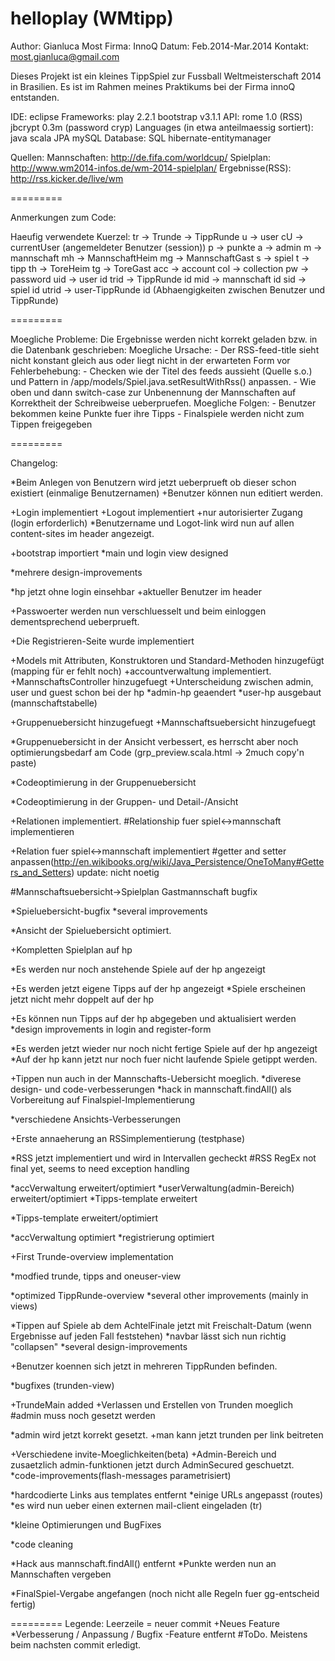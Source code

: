 helloplay (WMtipp)
=========

Author:		Gianluca Most
Firma:		InnoQ
Datum:		Feb.2014-Mar.2014
Kontakt:	most.gianluca@gmail.com

Dieses Projekt ist ein kleines TippSpiel zur Fussball Weltmeisterschaft 2014 in Brasilien.
Es ist im Rahmen meines Praktikums bei der Firma innoQ entstanden.

IDE:
	eclipse
Frameworks:
	play 2.2.1
	bootstrap v3.1.1
API:
	rome 1.0 (RSS)
	jbcrypt 0.3m (password cryp)
Languages (in etwa anteilmaessig sortiert):
	java
	scala
	JPA
	mySQL
Database:
	SQL
	hibernate-entitymanager

Quellen:
	Mannschaften:		http://de.fifa.com/worldcup/
	Spielplan:			http://www.wm2014-infos.de/wm-2014-spielplan/
	Ergebnisse(RSS):	http://rss.kicker.de/live/wm
	
=========

Anmerkungen zum Code:

Haeufig verwendete Kuerzel:
	tr -> Trunde -> TippRunde
	u -> user
	cU -> currentUser (angemeldeter Benutzer (session))
	p -> punkte
	a -> admin
	m -> mannschaft
	mh -> MannschaftHeim
	mg -> MannschaftGast
	s -> spiel
	t -> tipp
	th -> ToreHeim
	tg -> ToreGast
	acc -> account
	col -> collection
	pw -> password
	uid -> user id
	trid -> TippRunde id
	mid -> mannschaft id
	sid -> spiel id
	utrid -> user-TippRunde id (Abhaengigkeiten zwischen Benutzer und TippRunde)
		
=========
	
Moegliche Probleme:
	Die Ergebnisse werden nicht korrekt geladen bzw. in die Datenbank geschrieben:
		Moegliche Ursache:
			- Der RSS-feed-title sieht nicht konstant gleich aus oder liegt nicht in der erwarteten Form vor
		Fehlerbehebung:
			- Checken wie der Titel des feeds aussieht (Quelle s.o.) und Pattern in /app/models/Spiel.java.setResultWithRss() anpassen.
			- Wie oben und dann switch-case zur Unbenennung der Mannschaften auf Korrektheit der Schreibweise ueberpruefen.
		Moegliche Folgen:
			- Benutzer bekommen keine Punkte fuer ihre Tipps
			- Finalspiele werden nicht zum Tippen freigegeben

=========	

Changelog:


*Beim Anlegen von Benutzern wird jetzt ueberprueft ob dieser schon existiert (einmalige Benutzernamen)
+Benutzer können nun editiert werden.

+Login implementiert
+Logout implementiert
+nur autorisierter Zugang (login erforderlich)
*Benutzername und Logot-link wird nun auf allen content-sites im header angezeigt.

+bootstrap importiert
*main und login view designed

*mehrere design-improvements

*hp jetzt ohne login einsehbar
+aktueller Benutzer im header

+Passwoerter werden nun verschluesselt und beim einloggen dementsprechend ueberprueft.

+Die Registrieren-Seite wurde implementiert

+Models mit Attributen, Konstruktoren und Standard-Methoden hinzugefügt (mapping für er fehlt noch)
+accountverwaltung implementiert.
+MannschaftsController hinzugefuegt
+Unterscheidung zwischen admin, user und guest schon bei der hp
*admin-hp geaendert
*user-hp ausgebaut (mannschaftstabelle)

+Gruppenuebersicht hinzugefuegt
+Mannschaftsuebersicht hinzugefuegt

*Gruppenuebersicht in der Ansicht verbessert, es herrscht aber noch optimierungsbedarf am Code (grp_preview.scala.html -> 2much copy'n paste)

*Codeoptimierung in der Gruppenuebersicht

*Codeoptimierung in der Gruppen- und Detail-/Ansicht

+Relationen implementiert.
#Relationship fuer spiel<->mannschaft implementieren

+Relation fuer spiel<->mannschaft implementiert
#getter and setter anpassen(http://en.wikibooks.org/wiki/Java_Persistence/OneToMany#Getters_and_Setters)
	update: nicht noetig
	
#Mannschaftsuebersicht->Spielplan Gastmannschaft bugfix

*Spieluebersicht-bugfix
*several improvements

*Ansicht der Spieluebersicht optimiert.

+Kompletten Spielplan auf hp

*Es werden nur noch anstehende Spiele auf der hp angezeigt

+Es werden jetzt eigene Tipps auf der hp angezeigt
*Spiele erscheinen jetzt nicht mehr doppelt auf der hp

+Es können nun Tipps auf der hp abgegeben und aktualisiert werden
*design improvements in login and register-form

*Es werden jetzt wieder nur noch nicht fertige Spiele auf der hp angezeigt
*Auf der hp kann jetzt nur noch fuer nicht laufende Spiele getippt werden.

+Tippen nun auch in der Mannschafts-Uebersicht moeglich.
*diverese design- und code-verbesserungen
*hack in mannschaft.findAll() als Vorbereitung auf Finalspiel-Implementierung

*verschiedene Ansichts-Verbesserungen

+Erste annaeherung an RSSimplementierung (testphase)

*RSS jetzt implementiert und wird in Intervallen gecheckt
#RSS RegEx not final yet, seems to need exception handling

*accVerwaltung erweitert/optimiert
*userVerwaltung(admin-Bereich) erweitert/optimiert
*Tipps-template erweitert

*Tipps-template erweitert/optimiert

*accVerwaltung optimiert
*registrierung optimiert

+First Trunde-overview implementation

*modfied trunde, tipps and oneuser-view

*optimized TippRunde-overview
*several other improvements (mainly in views)

*Tippen auf Spiele ab dem AchtelFinale jetzt mit Freischalt-Datum (wenn Ergebnisse auf jeden Fall feststehen)
*navbar lässt sich nun richtig "collapsen"
*several design-improvements

+Benutzer koennen sich jetzt in mehreren TippRunden befinden.

*bugfixes (trunden-view)

+TrundeMain added
+Verlassen und Erstellen von Trunden moeglich
	#admin muss noch gesetzt werden

*admin wird jetzt korrekt gesetzt.
+man kann jetzt trunden per link beitreten

+Verschiedene invite-Moeglichkeiten(beta)
+Admin-Bereich und zusaetzlich admin-funktionen jetzt durch AdminSecured geschuetzt.
*code-improvements(flash-messages parametrisiert)

*hardcodierte Links aus templates entfernt
*einige URLs angepasst (routes)
*es wird nun ueber einen externen mail-client eingeladen (tr)

*kleine Optimierungen und BugFixes

*code cleaning

*Hack aus mannschaft.findAll() entfernt
*Punkte werden nun an Mannschaften vergeben

*FinalSpiel-Vergabe angefangen (noch nicht alle Regeln fuer gg-entscheid fertig)

=========
Legende:
	Leerzeile = neuer commit
	+Neues Feature
	*Verbesserung / Anpassung / Bugfix
	-Feature entfernt
	#ToDo. Meistens beim nachsten commit erledigt.